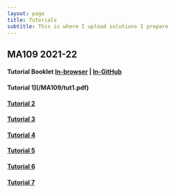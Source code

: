 ```yaml
---
layout: page
title: Tutorials
subtitle: This is where I upload solutions I prepare
---
```


## MA109 2021-22
#### Tutorial Booklet [In-browser](/MA109/booklet.pdf) | [In-GitHub](https://github.com/sarthakmittal92/sarthakmittal92.github.io/blob/main/tuts/MA109/booklet.pdf)
#### Tutorial 1](/MA109/tut1.pdf)
#### [Tutorial 2](/MA109/tut2.pdf)
#### [Tutorial 3](/MA109/tut3.pdf)
#### [Tutorial 4](/MA109/tut4.pdf)
#### [Tutorial 5](/MA109/tut5.pdf)
#### [Tutorial 6](/MA109/tut6.pdf)
#### [Tutorial 7](/MA109/tut7.pdf)